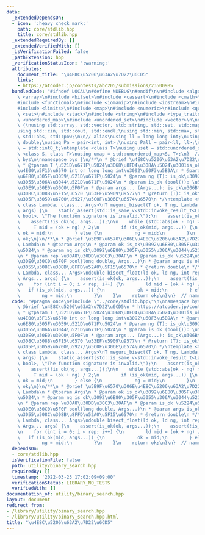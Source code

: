 ```yaml
---
data:
  _extendedDependsOn:
  - icon: ':heavy_check_mark:'
    path: core/stdlib.hpp
    title: core/stdlib.hpp
  _extendedRequiredBy: []
  _extendedVerifiedWith: []
  _isVerificationFailed: false
  _pathExtension: hpp
  _verificationStatusIcon: ':warning:'
  attributes:
    document_title: "\u4E8C\u5206\u63A2\u7D22\u6CD5"
    links:
    - https://atcoder.jp/contests/abc205/submissions/23500985
  bundledCode: "#ifndef LOCAL\n#define NDEBUG\n#endif\n\n#include <algorithm>\n#include\
    \ <array>\n#include <bitset>\n#include <cassert>\n#include <cmath>\n#include <complex>\n\
    #include <functional>\n#include <iomanip>\n#include <iostream>\n#include <iterator>\n\
    #include <limits>\n#include <map>\n#include <numeric>\n#include <queue>\n#include\
    \ <set>\n#include <stack>\n#include <string>\n#include <type_traits>\n#include\
    \ <unordered_map>\n#include <unordered_set>\n#include <vector>\n\nnamespace bys\
    \ {\nusing std::array, std::vector, std::string, std::set, std::map, std::pair;\n\
    using std::cin, std::cout, std::endl;\nusing std::min, std::max, std::sort, std::reverse,\
    \ std::abs, std::pow;\n\n// alias\nusing ll = long long int;\nusing ld = long\
    \ double;\nusing Pa = pair<int, int>;\nusing Pall = pair<ll, ll>;\nusing ibool\
    \ = std::int8_t;\ntemplate <class T>\nusing uset = std::unordered_set<T>;\ntemplate\
    \ <class S, class T>\nusing umap = std::unordered_map<S, T>;\n}  // namespace\
    \ bys\n\nnamespace bys {\n/**\n * @brief \u4E8C\u5206\u63A2\u7D22\u6CD5\n * https://atcoder.jp/contests/abc205/submissions/23500985\n\
    \ * @tparam T \u521D\u671F\u5024\u3068\u8FD4\u308A\u5024\u3001is_ok\u306E\u7B2C\
    \u4E00\u5F15\u6570 int or long long int\u3092\u60F3\u5B9A\n * @param ok (T): is_ok\u3092\
    \u6E80\u305F\u3059\u521D\u671F\u5024\n * @param ng (T): is_ok\u3092\u6E80\u305F\
    \u3055\u306A\u3044\u521D\u671F\u5024\n * @param is_ok (bool()): \u5224\u5B9A\u7528\
    \u30E9\u30E0\u30C0\u5F0F\n * @param args... (Args...): is_ok\u306B\u6E21\u3055\
    \u308C\u308B\u5F15\u6570 \u53EF\u5909\u9577\n * @return (T): is_ok\u3092\u6E80\
    \u305F\u3059\u6700\u5927/\u5C0F\u306E\u6574\u6570\n */\ntemplate <typename T,\
    \ class Lambda, class... Args>\nT meguru_bisect(T ok, T ng, Lambda is_ok, Args...\
    \ args) {\n    static_assert(std::is_same_v<std::invoke_result_t<Lambda, T, Args...>,\
    \ bool>, \"The function signature is invalid.\");\n    assert(is_ok(ok, args...));\n\
    \    assert(!is_ok(ng, args...));\n\n    while (std::abs(ok - ng) > 1) {\n   \
    \     T mid = (ok + ng) / 2;\n        if (is_ok(mid, args...)) {\n           \
    \ ok = mid;\n        } else {\n            ng = mid;\n        }\n    }\n    return\
    \ ok;\n}\n/**\n * @brief \u5B9F\u6570\u306E\u4E8C\u5206\u63A2\u7D22\n *\n * @tparam\
    \ Lambda\n * @tparam Args\n * @param ok is_ok\u3092\u6E80\u305F\u3059\u521D\u671F\
    \u5024\n * @param ng is_ok\u3092\u6E80\u305F\u3055\u306A\u3044\u521D\u671F\u5024\
    \n * @param rep \u30A8\u30DD\u30C3\u30AF\n * @param is_ok \u5224\u5B9A\u7528\u30E9\
    \u30E0\u30C0\u5F0F bool(long double, Args...)\n * @param args is_ok\u306B\u6E21\
    \u3055\u308C\u308B\u8FFD\u52A0\u5F15\u6570\n * @return double\n */\ntemplate <class\
    \ Lambda, class... Args>\ndouble bisect_float(ld ok, ld ng, int rep, Lambda is_ok,\
    \ Args... args) {\n    assert(is_ok(ok, args...));\n    assert(!is_ok(ng, args...));\n\
    \n    for (int i = 0; i < rep; i++) {\n        ld mid = (ok + ng) / 2;\n     \
    \   if (is_ok(mid, args...)) {\n            ok = mid;\n        } else {\n    \
    \        ng = mid;\n        }\n    }\n    return ok;\n}\n}  // namespace bys\n"
  code: "#pragma once\n#include \"../core/stdlib.hpp\"\n\nnamespace bys {\n/**\n *\
    \ @brief \u4E8C\u5206\u63A2\u7D22\u6CD5\n * https://atcoder.jp/contests/abc205/submissions/23500985\n\
    \ * @tparam T \u521D\u671F\u5024\u3068\u8FD4\u308A\u5024\u3001is_ok\u306E\u7B2C\
    \u4E00\u5F15\u6570 int or long long int\u3092\u60F3\u5B9A\n * @param ok (T): is_ok\u3092\
    \u6E80\u305F\u3059\u521D\u671F\u5024\n * @param ng (T): is_ok\u3092\u6E80\u305F\
    \u3055\u306A\u3044\u521D\u671F\u5024\n * @param is_ok (bool()): \u5224\u5B9A\u7528\
    \u30E9\u30E0\u30C0\u5F0F\n * @param args... (Args...): is_ok\u306B\u6E21\u3055\
    \u308C\u308B\u5F15\u6570 \u53EF\u5909\u9577\n * @return (T): is_ok\u3092\u6E80\
    \u305F\u3059\u6700\u5927/\u5C0F\u306E\u6574\u6570\n */\ntemplate <typename T,\
    \ class Lambda, class... Args>\nT meguru_bisect(T ok, T ng, Lambda is_ok, Args...\
    \ args) {\n    static_assert(std::is_same_v<std::invoke_result_t<Lambda, T, Args...>,\
    \ bool>, \"The function signature is invalid.\");\n    assert(is_ok(ok, args...));\n\
    \    assert(!is_ok(ng, args...));\n\n    while (std::abs(ok - ng) > 1) {\n   \
    \     T mid = (ok + ng) / 2;\n        if (is_ok(mid, args...)) {\n           \
    \ ok = mid;\n        } else {\n            ng = mid;\n        }\n    }\n    return\
    \ ok;\n}\n/**\n * @brief \u5B9F\u6570\u306E\u4E8C\u5206\u63A2\u7D22\n *\n * @tparam\
    \ Lambda\n * @tparam Args\n * @param ok is_ok\u3092\u6E80\u305F\u3059\u521D\u671F\
    \u5024\n * @param ng is_ok\u3092\u6E80\u305F\u3055\u306A\u3044\u521D\u671F\u5024\
    \n * @param rep \u30A8\u30DD\u30C3\u30AF\n * @param is_ok \u5224\u5B9A\u7528\u30E9\
    \u30E0\u30C0\u5F0F bool(long double, Args...)\n * @param args is_ok\u306B\u6E21\
    \u3055\u308C\u308B\u8FFD\u52A0\u5F15\u6570\n * @return double\n */\ntemplate <class\
    \ Lambda, class... Args>\ndouble bisect_float(ld ok, ld ng, int rep, Lambda is_ok,\
    \ Args... args) {\n    assert(is_ok(ok, args...));\n    assert(!is_ok(ng, args...));\n\
    \n    for (int i = 0; i < rep; i++) {\n        ld mid = (ok + ng) / 2;\n     \
    \   if (is_ok(mid, args...)) {\n            ok = mid;\n        } else {\n    \
    \        ng = mid;\n        }\n    }\n    return ok;\n}\n}  // namespace bys\n"
  dependsOn:
  - core/stdlib.hpp
  isVerificationFile: false
  path: utility/binary_search.hpp
  requiredBy: []
  timestamp: '2022-03-23 17:02:09+09:00'
  verificationStatus: LIBRARY_NO_TESTS
  verifiedWith: []
documentation_of: utility/binary_search.hpp
layout: document
redirect_from:
- /library/utility/binary_search.hpp
- /library/utility/binary_search.hpp.html
title: "\u4E8C\u5206\u63A2\u7D22\u6CD5"
---
```

